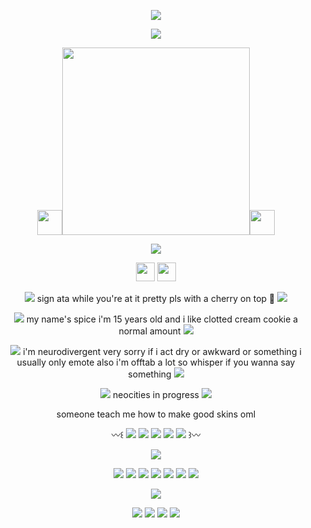 <p align="center">
<img src="https://pixelsafari.neocities.org/buttons/bestviewedcomp.gif"/>
</p>

<p align="center">
<img src="https://64.media.tumblr.com/ce9417aa9d4517f38909b838ea12c9c6/50c11b3a3f8a415f-b8/s500x750/716b9146f1706b6b8ffd1ef60dc9f3aecbd7d5d3.pnj"/>
</p>

<p align="center">
<img src="https://64.media.tumblr.com/b8624b87c0884be2e7df9af15d108790/c51769d468e56c07-16/s75x75_c1/6687f613ef9ddb81ca0817a5d1f114487f271698.gifv" height="40"/><img src="https://files.catbox.moe/wpdsq8.webp" height="300"/><img src="https://pixelsafari.neocities.org/favicon/food/drink/teapot2.gif" height="40"/>
</p>

<p align="center">
<img src="https://pixelsafari.neocities.org/dividers/biscuits.gif"/>
</p>
<p align="center">
<img src="https://64.media.tumblr.com/a65629d57cf033a532a981d9e96ba4c9/fe33a9fe02b3f8cb-80/s75x75_c1/32d3f61df17e6de8fdeac9cb4668159459125233.pnj" height="30"/> <img src="https://64.media.tumblr.com/7ff7ca74f3fda2b5c6bded287255cb69/c4372e8d0b74cc83-7f/s75x75_c1/620a99b65283ad1c59d13bf27b94caa496dbdcff.pnj" height="30"/>
</p>

<p align="center">
<img src="https://pixelsafari.neocities.org/favicon/object/stationery/mail6.gif"/> sign ata while you're at it pretty pls with a cherry on top 🙏 <img src="https://pixelsafari.neocities.org/favicon/object/stationery/mail6.gif"/>
</p>

<p align="center">
<img src="https://pixelsafari.neocities.org/favicon/food/sweet/cookie15.gif"/> my name's spice i'm 15 years old and i like clotted cream cookie a normal amount <img src="https://pixelsafari.neocities.org/favicon/food/sweet/cookie15.gif"/>
</p>

<p align="center">
<img src="https://64.media.tumblr.com/bb3b0485a238a47a12749ebb0d103860/7ee6e5e621b1f8b9-23/s75x75_c1/91366eee5599745ec0c7f80808a478561b3a1af3.gifv"/> i'm neurodivergent very sorry if i act dry or awkward or something i usually only emote also i'm offtab a lot so whisper if you wanna say something <img src="https://64.media.tumblr.com/bb3b0485a238a47a12749ebb0d103860/7ee6e5e621b1f8b9-23/s75x75_c1/91366eee5599745ec0c7f80808a478561b3a1af3.gifv"/>
</p>
<p align="center">
<img src="https://64.media.tumblr.com/5799526f5c06e5aeb7e091bff5954286/7ee6e5e621b1f8b9-1d/s75x75_c1/27a3f24785cebce97aa22c89043f742da88d3756.gifv"/> neocities in progress <img src="https://64.media.tumblr.com/c9380edd519d6a559d6368b320ed105f/7ee6e5e621b1f8b9-11/s75x75_c1/ff407f3d02a8bb96df668edb36c53d715592d0f4.gifv"/>
</p>

<p align="center">
someone teach me how to make good skins oml
</p>


<p align="center">
〰꒰ <img src="https://files.catbox.moe/fvbcuf.png"/> <img src="https://files.catbox.moe/ubwaby.png"/> <img src="https://files.catbox.moe/g3rpl8.png"/> <img src="https://files.catbox.moe/sqnqnm.png"/> <img src="https://files.catbox.moe/aw0e5u.png"/> ꒱〰
</p>

<p align="center">
<img src="https://64.media.tumblr.com/7d88aef712d69925165f197cd8f784de/53333f61af485e11-0d/s500x750/ac3580ad950e6fad05b8bb738debe51467bcd990.gifv"/>
</p>

<p align="center">
<img src="https://pixelsafari.neocities.org/stamps/istillsleepwithplush.png"/>
<img src="https://pixelsafari.neocities.org/stamps/cloud.png"/>
<img src="https://64.media.tumblr.com/65d6ebd16189b4ce977b8f99932041cf/0ddd29f0cf8a4f58-4c/s100x200/6850654cb4780388faca0214b24e5b127833b828.gifv"/>
<img src="https://pixelsafari.neocities.org/stamps/more/bacon.png"/>
<img src="https://64.media.tumblr.com/49157f7fbe93d905e3ecaf2097665537/314f42d5f100d6d0-47/s100x200/2ddd7bafe8797907daac7fc68806262fb3517f23.gifv"/>
<img src="https://64.media.tumblr.com/a094c1c79c03f040e9baf43b9b7cf75a/2deb1afcc85895a3-9b/s100x200/84291ae86e8dfcc6a25303822a88a19e6f241448.pnj"/>
<img src="https://files.catbox.moe/qxqyzz.png"/> 
</p>

<p align="center"> <img src="https://64.media.tumblr.com/27e2b6c5cc5a975e072eadaa4a7a93e6/8714a89751b5c4f4-af/s100x200/741d0c67eab7d8beeb1680074f22d5eadc99543e.pnj"/>
</p>

<p align="center">
<img src="https://pixelsafari.neocities.org/blinkies/giveasmile.gif"/>
<img src="https://pixelsafari.neocities.org/blinkies/simplethings.gif"/>
<img src="https://pixelsafari.neocities.org/blinkies/teddybears2.gif"/>
<img src="https://pixelsafari.neocities.org/blinkies/makemesmile.gif"/>
</p>
